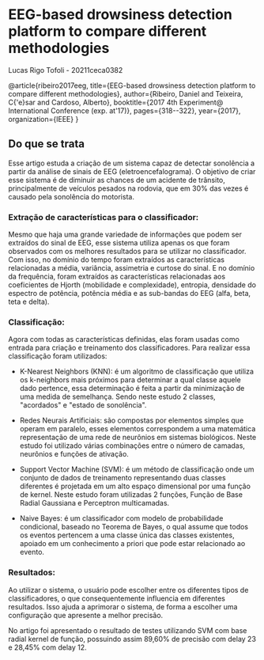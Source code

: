 # EEG-based drowsiness detection platform to compare different methodologies
Lucas Rigo Tofoli - 20211ceca0382

@article{ribeiro2017eeg,
  title={EEG-based drowsiness detection platform to compare different methodologies},
  author={Ribeiro, Daniel and Teixeira, C{\'e}sar and Cardoso, Alberto},
  booktitle={2017 4th Experiment@ International Conference (exp. at'17)},
  pages={318--322},
  year={2017},
  organization={IEEE}
}

## Do que se trata
Esse artigo estuda a criação de um sistema capaz de detectar sonolência a partir da análise de sinais de EEG (eletroencefalograma). O objetivo de criar esse sistema é de diminuir as chances de um acidente de trânsito, principalmente de veículos pesados na rodovia, que em 30% das vezes é causado pela sonolência do motorista.

### Extração de características para o classificador:

Mesmo que haja uma grande variedade de informações que podem ser extraídos do sinal de EEG, esse sistema utiliza apenas os que foram observados com os melhores resultados para se utilizar no classificador. Com isso, no domínio do tempo foram extraídos as características relacionadas a média, variância, assimetria e curtose do sinal. E no domínio da frequência, foram extraídos as características relacionadas aos coeficientes de Hjorth (mobilidade e complexidade), entropia, densidade do espectro de potência, potência média e as sub-bandas do EEG (alfa, beta, teta e delta).

### Classificação:

Agora com todas as características definidas, elas foram usadas como entrada para criação e treinamento dos classificadores. Para realizar essa classificação foram utilizados:

- K-Nearest Neighbors (KNN): é um algoritmo de classificação que utiliza os k-neighbors mais próximos para determinar a qual classe aquele dado pertence, essa determinação é feita a partir da minimização de uma medida de semelhança. Sendo neste estudo 2 classes, "acordados" e "estado de sonolência".

- Redes Neurais Artificiais: são compostas por elementos simples que operam em paralelo, esses elementos correspondem a uma matemática representação de uma rede de neurônios em sistemas biológicos. Neste estudo foi utilizado várias combinações entre o número de camadas, neurônios e funções de ativação.

- Support Vector Machine (SVM): é um método de classificação onde um conjunto de dados de treinamento representando duas classes diferentes é projetada em um alto espaço dimensional por uma função de kernel. Neste estudo foram utilizadas 2 funções, Função de Base Radial Gaussiana e Perceptron multicamadas.

- Naive Bayes: é um classificador com modelo de probabilidade condicional, baseado no Teorema de Bayes, o qual assume que todos os eventos pertencem a uma classe única das classes existentes, apoiado em um conhecimento a priori que pode estar relacionado ao evento.

### Resultados:

Ao utilizar o sistema, o usuário pode escolher entre os diferentes tipos de classificadores, o que consequentemente influencia em diferentes resultados. Isso ajuda a aprimorar o sistema, de forma a escolher uma configuração que apresente a melhor precisão.

No artigo foi apresentado o resultado de testes utilizando SVM com base radial kernel de função, possuindo assim 89,60% de precisão com delay 23 e 28,45% com delay 12.
